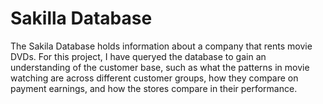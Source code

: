 # Sakilla Database
The Sakila Database holds information about a company that rents movie DVDs. For this project, I have queryed the database to gain an understanding of the customer base, such as what the patterns in movie watching are across different customer groups, how they compare on payment earnings, and how the stores compare in their performance. 
